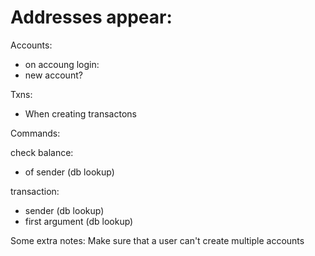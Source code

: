 # Addresses appear:<br>

Accounts:<br>
 * on accoung login:
 * new account?
	
Txns:<br>
 * When creating transactons

Commands:<br>

check balance:<br>
 * of sender (db lookup)

transaction:<br>
 * sender (db lookup)
 * first argument (db lookup)

 Some extra notes:
 Make sure that a user can't create multiple accounts
